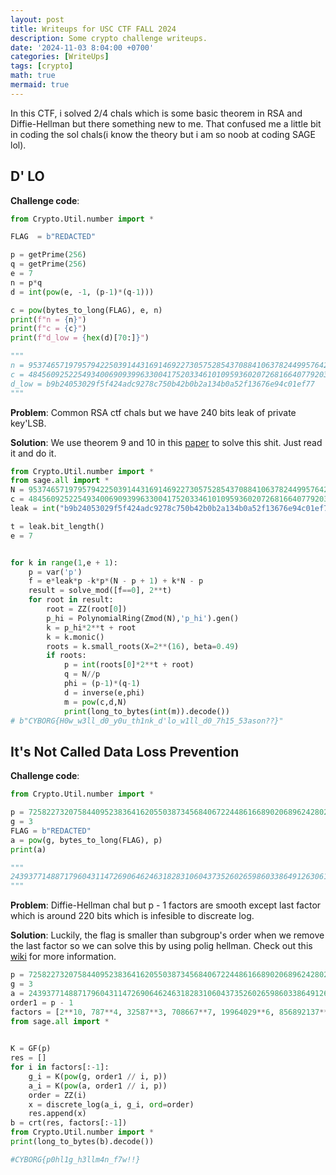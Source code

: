 ```yaml
---
layout: post
title: Writeups for USC CTF FALL 2024
description: Some crypto challenge writeups.
date: '2024-11-03 8:04:00 +0700'
categories: [WriteUps]
tags: [crypto]
math: true
mermaid: true
---
```


In this CTF, i solved 2/4 chals which is some basic theorem in RSA and Diffie-Hellman but there something new to me. That confused me a little bit in coding the sol chals(i know the theory but i am so noob at coding SAGE lol).

## D' LO ##

**Challenge code**:

```python
from Crypto.Util.number import *

FLAG  = b"REDACTED"

p = getPrime(256)
q = getPrime(256)
e = 7
n = p*q
d = int(pow(e, -1, (p-1)*(q-1)))

c = pow(bytes_to_long(FLAG), e, n)
print(f"n = {n}")
print(f"c = {c}")
print(f"d_low = {hex(d)[70:]}")

"""
n = 9537465719795794225039144316914692273057528543708841063782449957642336689023241057406145879616743252508032700675419312420008008674130918587435719504215151
c = 4845609252254934006909399633004175203346101095936020726816640779203362698009821013527198357879072429290619840028341235069145901864359947818105838016519415
d_low = b9b24053029f5f424adc9278c750b42b0b2a134b0a52f13676e94c01ef77
"""
```

**Problem**: Common RSA ctf chals but we have 240 bits leak of private key'LSB.

**Solution**: We use theorem 9 and 10 in this [paper](https://www.ams.org/notices/199902/boneh.pdf) to solve this shit. Just read it and do it.

```python
from Crypto.Util.number import *
from sage.all import *
N = 9537465719795794225039144316914692273057528543708841063782449957642336689023241057406145879616743252508032700675419312420008008674130918587435719504215151
c = 4845609252254934006909399633004175203346101095936020726816640779203362698009821013527198357879072429290619840028341235069145901864359947818105838016519415
leak = int("b9b24053029f5f424adc9278c750b42b0b2a134b0a52f13676e94c01ef77",16)

t = leak.bit_length()
e = 7


for k in range(1,e + 1):
    p = var('p')
    f = e*leak*p -k*p*(N - p + 1) + k*N - p
    result = solve_mod([f==0], 2**t)
    for root in result:
        root = ZZ(root[0])
        p_hi = PolynomialRing(Zmod(N),'p_hi').gen()
        k = p_hi*2**t + root
        k = k.monic()
        roots = k.small_roots(X=2**(16), beta=0.49)
        if roots:
            p = int(roots[0]*2**t + root)
            q = N//p
            phi = (p-1)*(q-1)
            d = inverse(e,phi)
            m = pow(c,d,N)
            print(long_to_bytes(int(m)).decode())
# b"CYBORG{H0w_w3ll_d0_y0u_th1nk_d'lo_w1ll_d0_7h15_53ason??}"
```

## It's Not Called Data Loss Prevention ##

**Challenge code**:

```python
from Crypto.Util.number import *

p = 72582273207584409523836416205503873456840672244861668902068962428022358668644213717033410220094858213785909158082084409697781833525734642650576180002727864094178853739590888445753712196268567738582111704293273201721006648707008913242412196989487167851968618303659742648153352883917176492356546118351747721810800909873736282570227177961197335450387989276806079489
g = 3
FLAG = b"REDACTED"
a = pow(g, bytes_to_long(FLAG), p)
print(a)

"""
24393771488717960431147269064624631828310604373526026598603386491263061338072489803153972728250242949112187407825532440328751180404635401465476512488685185622725060580628770654048867200033806585934697471249921972700552978079752695585970921337459580789152970187925768085334409084092041192304935279345047595337816976845617649400223935358270007572542969925561362228
"""
```

**Problem**: Diffie-Hellman chal but p - 1 factors are smooth except last factor which is around 220 bits which is infesible to discreate log.

**Solution**: Luckily, the flag is smaller than subgroup's order when we remove the last factor so we can solve this by using polig hellman. Check out this [wiki](https://en.wikipedia.org/wiki/Pohlig%E2%80%93Hellman_algorithm) for more information.

```python
p = 72582273207584409523836416205503873456840672244861668902068962428022358668644213717033410220094858213785909158082084409697781833525734642650576180002727864094178853739590888445753712196268567738582111704293273201721006648707008913242412196989487167851968618303659742648153352883917176492356546118351747721810800909873736282570227177961197335450387989276806079489
g = 3
a = 24393771488717960431147269064624631828310604373526026598603386491263061338072489803153972728250242949112187407825532440328751180404635401465476512488685185622725060580628770654048867200033806585934697471249921972700552978079752695585970921337459580789152970187925768085334409084092041192304935279345047595337816976845617649400223935358270007572542969925561362228
order1 = p - 1
factors = [2**10, 787**4, 32587**3, 708667**7, 19964029**6, 856892137**2, 1279562789201591523940850597505137258079950871699945159663662131835076279131726053889024495522041177924458398143694947568877887370555653768499066503948935672363148134562050374459082232131445656948264915239888005511288832804262243257]
from sage.all import *
 

K = GF(p)
res = []
for i in factors[:-1]:
    g_i = K(pow(g, order1 // i, p))
    a_i = K(pow(a, order1 // i, p))
    order = ZZ(i)
    x = discrete_log(a_i, g_i, ord=order)
    res.append(x)
b = crt(res, factors[:-1])
from Crypto.Util.number import *
print(long_to_bytes(b).decode())

#CYBORG{p0hl1g_h3llm4n_f7w!!}
```